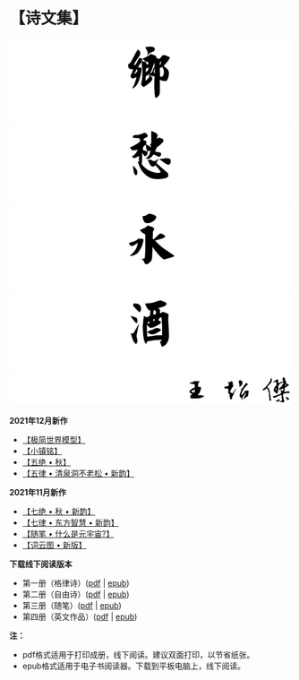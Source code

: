# 【诗文集】

![乡](_static/images/xiang.PNG)
![愁](_static/images/chou.PNG)
![永](_static/images/yong.PNG)
![酒](_static/images/jiu.PNG)
![作者王超杰](_static/images/signature.PNG)

**2021年12月新作**

- [【极简世界模型】](proses/politics/30.md)
- [【小镇铭】](004_xiao_zhen.md)
- [【五绝 • 秋】](classic_poems/wu_jue/46.md)
- [【五律 • 清泉洞不老松 • 新韵】](classic_poems/wu_lv/11.md)

**2021年11月新作**

- [【七绝 • 秋 • 新韵】](classic_poems/qi_jue/41.md)
- [【七律 • 东方智慧 • 新韵】](classic_poems/qi_lv/18.md)
- [【随笔 • 什么是元宇宙?】](proses/politics/35.md)
- [【词云图 • 新版】](005_word_cloud.md)

**下载线下阅读版本**

- 第一册（格律诗）([pdf](https://www.wcj365.xyz/offline/wcj365_classic_poems.pdf) | [epub](https://www.wcj365.xyz/offline/wcj365_classic_poems.epub))
- 第二册（自由诗）([pdf](https://www.wcj365.xyz/offline/wcj365_modern_poems.pdf) | [epub](https://www.wcj365.xyz/offline/wcj365_modern_poems.epub))
- 第三册（随笔）([pdf](https://www.wcj365.xyz/offline/wcj365_proses.pdf) | [epub](https://www.wcj365.xyz/offline/wcj365_proses.epub))
- 第四册（英文作品）([pdf](https://www.wcj365.xyz/offline/wcj365_english.pdf) | [epub](https://www.wcj365.xyz/offline/wcj365_english.epub))

**注：**

- pdf格式适用于打印成册，线下阅读。建议双面打印，以节省纸张。
- epub格式适用于电子书阅读器。下载到平板电脑上，线下阅读。
